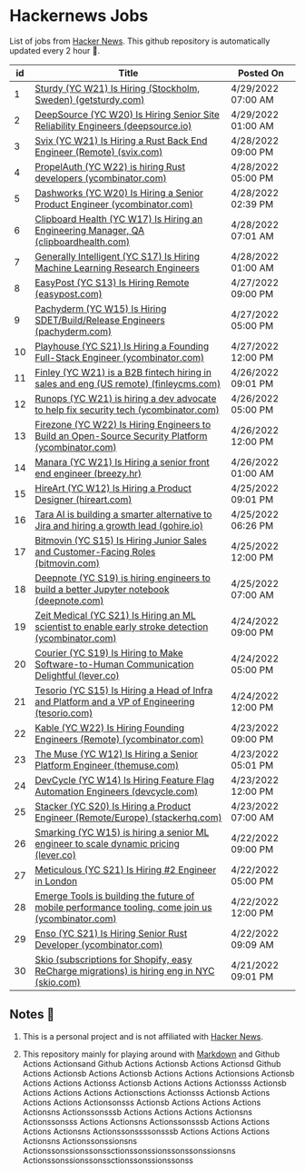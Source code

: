 # Hackernews Jobs

List of jobs from [Hacker News](https://news.ycombinator.com/). This github repository is automatically updated every 2 hour 🏃.

<!-- JOBS:START -->
| id 	| Title 	| Posted On 	|
|---	|---	|---	|
| 1 | [Sturdy (YC W21) Is Hiring (Stockholm, Sweden) (getsturdy.com)](https://getsturdy.com/careers) | 4/29/2022 07:00 AM |
| 2 | [DeepSource (YC W20) Is Hiring Senior Site Reliability Engineers (deepsource.io)](https://deepsource.io/jobs/listing/senior-site-reliability-engineer/4289150004/) | 4/29/2022 01:00 AM |
| 3 | [Svix (YC W21) Is Hiring a Rust Back End Engineer (Remote) (svix.com)](https://www.svix.com/careers/) | 4/28/2022 09:00 PM |
| 4 | [PropelAuth (YC W22) is hiring Rust developers (ycombinator.com)](https://www.ycombinator.com/companies/propelauth/jobs/b0dl3wz-senior-backend-engineer) | 4/28/2022 05:00 PM |
| 5 | [Dashworks (YC W20) Is Hiring a Senior Product Engineer (ycombinator.com)](https://www.ycombinator.com/companies/dashworks/jobs/BlnGlki-senior-product-engineer) | 4/28/2022 02:39 PM |
| 6 | [Clipboard Health (YC W17) Is Hiring an Engineering Manager, QA (clipboardhealth.com)](https://culture.clipboardhealth.com/engineering/engineering-manager-quality?utm_campaign=emqa&utm_medium=hackernews&utm_source=jobad) | 4/28/2022 07:01 AM |
| 7 | [Generally Intelligent (YC S17) Is Hiring Machine Learning Research Engineers](https://news.ycombinator.com/item?id=31187695) | 4/28/2022 01:00 AM |
| 8 | [EasyPost (YC S13) Is Hiring Remote (easypost.com)](https://www.easypost.com/careers) | 4/27/2022 09:00 PM |
| 9 | [Pachyderm (YC W15) Is Hiring SDET/Build/Release Engineers (pachyderm.com)](https://www.pachyderm.com/careers/#positions) | 4/27/2022 05:00 PM |
| 10 | [Playhouse (YC S21) Is Hiring a Founding Full-Stack Engineer (ycombinator.com)](https://www.ycombinator.com/companies/playhouse/jobs/s9TaYfC-founding-full-stack-engineer) | 4/27/2022 12:00 PM |
| 11 | [Finley (YC W21) is a B2B fintech hiring in sales and eng (US remote) (finleycms.com)](https://www.finleycms.com/work-at-finley) | 4/26/2022 09:01 PM |
| 12 | [Runops (YC W21) is hiring a dev advocate to help fix security tech (ycombinator.com)](https://www.ycombinator.com/companies/runops/jobs/4S6TgVQ-data-privacy-devops-advocate) | 4/26/2022 05:00 PM |
| 13 | [Firezone (YC W22) Is Hiring Engineers to Build an Open-Source Security Platform (ycombinator.com)](https://www.ycombinator.com/companies/firezone/jobs) | 4/26/2022 12:00 PM |
| 14 | [Manara (YC W21) Is Hiring a senior front end engineer (breezy.hr)](https://manara.breezy.hr/p/1cebbb12d138) | 4/26/2022 01:00 AM |
| 15 | [HireArt (YC W12) Is Hiring a Product Designer (hireart.com)](https://www.hireart.com/jobs/0e40a78f/apply?utm_source=hackernews) | 4/25/2022 09:01 PM |
| 16 | [Tara AI is building a smarter alternative to Jira and hiring a growth lead (gohire.io)](https://jobs.gohire.io/tara-ai-wyqbsv6l/growth-lead-84924/) | 4/25/2022 06:26 PM |
| 17 | [Bitmovin (YC S15) Is Hiring Junior Sales and Customer-Facing Roles (bitmovin.com)](https://bitmovin.com/careers/) | 4/25/2022 12:00 PM |
| 18 | [Deepnote (YC S19) is hiring engineers to build a better Jupyter notebook (deepnote.com)](https://deepnote.com/join-us) | 4/25/2022 07:00 AM |
| 19 | [Zeit Medical (YC S21) Is Hiring an ML scientist to enable early stroke detection (ycombinator.com)](https://www.ycombinator.com/companies/zeit-medical/jobs/hUGZxm5-ml-ai-scientist-time-series-classification-signal-processing) | 4/24/2022 09:00 PM |
| 20 | [Courier (YC S19) Is Hiring to Make Software-to-Human Communication Delightful (lever.co)](https://jobs.lever.co/trycourier) | 4/24/2022 05:00 PM |
| 21 | [Tesorio (YC S15) Is Hiring a Head of Infra and Platform and a VP of Engineering (tesorio.com)](https://www.tesorio.com/careers#job-openings) | 4/24/2022 12:00 PM |
| 22 | [Kable (YC W22) Is Hiring Founding Engineers (Remote) (ycombinator.com)](https://www.ycombinator.com/companies/kable/jobs/h3wKq6F-founding-backend-software-engineer) | 4/23/2022 09:00 PM |
| 23 | [The Muse (YC W12) Is Hiring a Senior Platform Engineer (themuse.com)](https://www.themuse.com/jobs/themuse/senior-platform-engineer-233c9c) | 4/23/2022 05:01 PM |
| 24 | [DevCycle (YC W14) Is Hiring Feature Flag Automation Engineers (devcycle.com)](https://devcycle.com/company/careers) | 4/23/2022 12:00 PM |
| 25 | [Stacker (YC S20) Is Hiring a Product Engineer (Remote/Europe) (stackerhq.com)](https://www.stackerhq.com/careers) | 4/23/2022 07:00 AM |
| 26 | [Smarking (YC W15) is hiring a senior ML engineer to scale dynamic pricing (lever.co)](https://jobs.lever.co/smarking/01b7a4c5-28ce-4a4c-9c88-d4cad6c01c76) | 4/22/2022 09:00 PM |
| 27 | [Meticulous (YC S21) Is Hiring #2 Engineer in London](https://news.ycombinator.com/item?id=31124426) | 4/22/2022 05:00 PM |
| 28 | [Emerge Tools is building the future of mobile performance tooling, come join us (ycombinator.com)](https://www.ycombinator.com/companies/emerge-tools/jobs/S8b1ojf-senior-software-engineer) | 4/22/2022 12:00 PM |
| 29 | [Enso (YC S21) Is Hiring Senior Rust Developer (ycombinator.com)](https://www.ycombinator.com/companies/enso/jobs/AJAh56k-senior-rust-cloud-engineer) | 4/22/2022 09:09 AM |
| 30 | [Skio (subscriptions for Shopify, easy ReCharge migrations) is hiring eng in NYC (skio.com)](https://skio.com/careers) | 4/21/2022 09:01 PM |
<!-- JOBS:END -->


## Notes 👀

1. This is a personal project and is not affiliated with [Hacker News](https://news.ycombinator.com/). 

2. This repository mainly for playing around with [Markdown](https://en.wikipedia.org/wiki/Markdown) and Github Actions Actionsand Github Actions Actionsb Actions Actionsd Github Actions Actionsb Actions Actionsb Actions Actions Actionsions Actionsb Actions Actions Actionss Actionsb Actions Actions Actionsss Actionsb Actions Actions Actions Actionsctions Actionsss Actionsb Actions Actions Actions Actionsonsss Actionsb Actions Actions Actions Actionsns Actionssonsssb Actions Actions Actions Actionsns Actionssonsss Actions Actionsns Actionssonsssb Actions Actions Actions Actionsns Actionssonssssonsssb Actions Actions Actions Actionsns Actionssonssionsns Actionssonssionssonssctionssonssionssonssonssionsns Actionssonssionssonssctionssonssionssonss